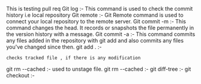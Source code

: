 
This is testing pull req
Git log :-
This command is used to check the commit history i.e local repository
Git remote :-
Git Remote command is used to connect your local repository to the remote server. 
Git commit -m :-
This command changes the head. It records or snapshots the file permanently in the version history with a message.
Git commit -a :-
This command commits any files added in the repository with git add and also commits any files you've changed since then.
git add . :-

	checks tracked file , if there is any modification 
git rm --cached <file> :-
	used to unstage file.
git rm --cached <directory> :-
git diff-tree :-
git checkout :-

